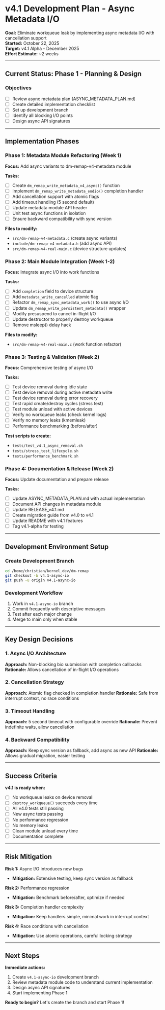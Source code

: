 # v4.1 Development Plan - Async Metadata I/O

**Goal:** Eliminate workqueue leak by implementing async metadata I/O with cancellation support  
**Started:** October 22, 2025  
**Target:** v4.1 Alpha - December 2025  
**Effort Estimate:** ~2 weeks

---

## Current Status: Phase 1 - Planning & Design

### Objectives
- [ ] Review async metadata plan (ASYNC_METADATA_PLAN.md)
- [ ] Create detailed implementation checklist
- [ ] Set up development branch
- [ ] Identify all blocking I/O points
- [ ] Design async API signatures

---

## Implementation Phases

### Phase 1: Metadata Module Refactoring (Week 1)
**Focus:** Add async variants to dm-remap-v4-metadata module

**Tasks:**
- [ ] Create `dm_remap_write_metadata_v4_async()` function
- [ ] Implement `dm_remap_write_metadata_endio()` completion handler
- [ ] Add cancellation support with atomic flags
- [ ] Add timeout handling (5 second default)
- [ ] Update metadata module API header
- [ ] Unit test async functions in isolation
- [ ] Ensure backward compatibility with sync version

**Files to modify:**
- `src/dm-remap-v4-metadata.c` (create async variants)
- `include/dm-remap-v4-metadata.h` (add async API)
- `src/dm-remap-v4-real-main.c` (device structure updates)

### Phase 2: Main Module Integration (Week 1-2)
**Focus:** Integrate async I/O into work functions

**Tasks:**
- [ ] Add `completion` field to device structure
- [ ] Add `metadata_write_cancelled` atomic flag
- [ ] Refactor `dm_remap_sync_metadata_work()` to use async I/O
- [ ] Update `dm_remap_write_persistent_metadata()` wrapper
- [ ] Modify presuspend to cancel in-flight I/O
- [ ] Update destructor to properly destroy workqueue
- [ ] Remove msleep() delay hack

**Files to modify:**
- `src/dm-remap-v4-real-main.c` (work function refactor)

### Phase 3: Testing & Validation (Week 2)
**Focus:** Comprehensive testing of async I/O

**Tasks:**
- [ ] Test device removal during idle state
- [ ] Test device removal during active metadata write
- [ ] Test device removal during error recovery
- [ ] Test rapid create/destroy cycles (stress test)
- [ ] Test module unload with active devices
- [ ] Verify no workqueue leaks (check kernel logs)
- [ ] Verify no memory leaks (kmemleak)
- [ ] Performance benchmarking (before/after)

**Test scripts to create:**
- `tests/test_v4.1_async_removal.sh`
- `tests/stress_test_lifecycle.sh`
- `tests/performance_benchmark.sh`

### Phase 4: Documentation & Release (Week 2)
**Focus:** Update documentation and prepare release

**Tasks:**
- [ ] Update ASYNC_METADATA_PLAN.md with actual implementation
- [ ] Document API changes in metadata module
- [ ] Update RELEASE_v4.1.md
- [ ] Create migration guide from v4.0 to v4.1
- [ ] Update README with v4.1 features
- [ ] Tag v4.1-alpha for testing

---

## Development Environment Setup

### Create Development Branch
```bash
cd /home/christian/kernel_dev/dm-remap
git checkout -b v4.1-async-io
git push -u origin v4.1-async-io
```

### Development Workflow
1. Work in `v4.1-async-io` branch
2. Commit frequently with descriptive messages
3. Test after each major change
4. Merge to main only when stable

---

## Key Design Decisions

### 1. Async I/O Architecture
**Approach:** Non-blocking bio submission with completion callbacks
**Rationale:** Allows cancellation of in-flight I/O operations

### 2. Cancellation Strategy
**Approach:** Atomic flag checked in completion handler
**Rationale:** Safe from interrupt context, no race conditions

### 3. Timeout Handling
**Approach:** 5 second timeout with configurable override
**Rationale:** Prevent indefinite waits, allow cancellation

### 4. Backward Compatibility
**Approach:** Keep sync version as fallback, add async as new API
**Rationale:** Allows gradual migration, easier testing

---

## Success Criteria

**v4.1 is ready when:**
- [ ] No workqueue leaks on device removal
- [ ] `destroy_workqueue()` succeeds every time
- [ ] All v4.0 tests still passing
- [ ] New async tests passing
- [ ] No performance regression
- [ ] No memory leaks
- [ ] Clean module unload every time
- [ ] Documentation complete

---

## Risk Mitigation

**Risk 1:** Async I/O introduces new bugs
- **Mitigation:** Extensive testing, keep sync version as fallback

**Risk 2:** Performance regression
- **Mitigation:** Benchmark before/after, optimize if needed

**Risk 3:** Completion handler complexity
- **Mitigation:** Keep handlers simple, minimal work in interrupt context

**Risk 4:** Race conditions with cancellation
- **Mitigation:** Use atomic operations, careful locking strategy

---

## Next Steps

**Immediate actions:**
1. Create `v4.1-async-io` development branch
2. Review metadata module code to understand current implementation
3. Design async API signatures
4. Start implementing Phase 1

**Ready to begin?** Let's create the branch and start Phase 1!
